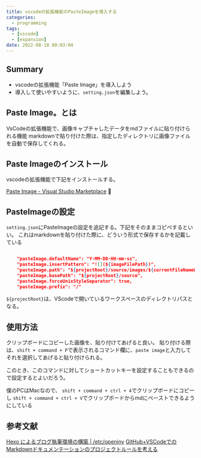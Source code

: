 ```yaml
---
title: vscodeの拡張機能のPasteImageを導入する
categories:
  - programming
tags:
  - [vscode]
  - [expansion]
date: 2022-08-18 00:03:04
---
```



<!-- toc -->

## Summary

- vscodeの拡張機能「Paste Image」を導入しよう
- 導入して使いやすいように、`setting.json`を編集しよう。

## Paste Image。とは

VsCodeの拡張機能で、画像キャプチャしたデータをmdファイルに貼り付けられる機能
markdownで貼り付けた際は、指定したディレクトリに画像ファイルを自動で保存してくれる。

## Paste Imageのインストール

vscodeの拡張機能で下記をインストールする。

[Paste Image - Visual Studio Marketplace](https://marketplace.visualstudio.com/items?itemName=mushan.vscode-paste-image)


## PasteImageの設定

`setting.json`にPasteImageの設定を追記する。下記をそのままコピペするといい。
これはmarkdownを貼り付けた際に、どういう形式で保存するかを記載している

```json

    "pasteImage.defaultName": "Y-MM-DD-HH-mm-ss",
    "pasteImage.insertPattern": "![](${imageFilePath})",
    "pasteImage.path": "${projectRoot}/source/images/${currentFileNameWithoutExt}",
    "pasteImage.basePath": "${projectRoot}/source",
    "pasteImage.forceUnixStyleSeparator": true,
    "pasteImage.prefix": "/"
```

`${projectRoot}`は、VScodeで開いているワークスペースのディレクトリパスとなる。

## 使用方法

クリップボードにコピーした画像を、貼り付けてあげると良い。
貼り付ける際は、`shift + command + P`で表示されるコマンド欄に、`paste image`と入力してそれを選択してあげると貼り付けられる。

このとき、このコマンドに対してショートカットキーを設定することもできるので設定するとよいだろう。

僕のPCはMacなので、
`shift + command + ctrl + 4`でクリップボードにコピーし
`shift + command + ctrl + V`でクリップボードからmdにペーストできるようにしている


## 参考文献

[Hexo によるブログ執筆環境の構築 | /etc/openjny](https://openjny.github.io/posts/2019/02/24/hexo-blog/)
[GitHub+VSCodeでのMarkdownドキュメンテーションのプロジェクトルールを考える](https://zenn.dev/ttani/articles/github-vscode-documentation-rule)


<!-- more -->

